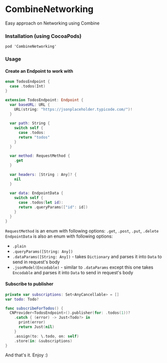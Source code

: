 # CombineNetworking
Easy approach on Networking using Combine

### Installation (using CocoaPods)

`pod 'CombineNetworking'`

### Usage

#### Create an Endpoint to work with
```Swift
enum TodosEndpoint {
  case .todos(Int)
}

extension TodosEndpoint: Endpoint {
  var baseURL: URL {
    URL(string: "https://jsonplaceholder.typicode.com/")!
  }
	
  var path: String {
    switch self {
      case .todos:
      return "todos"
    }
  }
	
  var method: RequestMethod {
    .get
  }
	
  var headers: [String : Any]? {
    nil
  }
	
  var data: EndpointData {
    switch self {
      case .todos(let id):
      return .queryParams(["id": id])
    }
  }
}
```

`RequestMethod` is an enum with following options: `.get`, `.post`, `.put`, `.delete`
`EndpointData` is also an enum with following options: 
- `.plain`
- `.queryParams([String: Any])`
- `.dataParams([String: Any])` - takes `Dictionary` and parses it into `Data` to send in request's body
- `.jsonModel(Encodable)` - similar to `.dataParams` except this one takes `Encodable` and parses it into `Data` to send in request's body

#### Subscribe to publisher

```Swift
private var subscriptions: Set<AnyCancellable> = []
var todo: Todo?

func subscribeForTodos() {
  CNProvider<TodosEndpoint>().publisher(for: .todos(1))?
    .catch { (error) -> Just<Todo?> in
      print(error)
      return Just(nil)
    }
    .assign(to: \.todo, on: self)
    .store(in: &subscriptions)
}
```

And that's it. Enjoy :)
